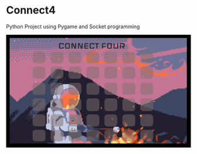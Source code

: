 # Connect4
Python Project using Pygame and Socket programming

![screenshot](Images/Screenshot.png)
